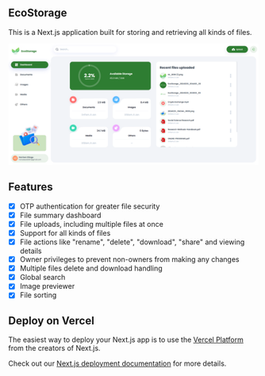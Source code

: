 ## EcoStorage

This is a Next.js application built for storing and retrieving all kinds of files.

![EcoStorage](/public/assets/images/thumbnail.png)

## Features

-   [x] OTP authentication for greater file security
-   [x] File summary dashboard
-   [x] File uploads, including multiple files at once
-   [x] Support for all kinds of files
-   [x] File actions like "rename", "delete", "download", "share" and viewing details
-   [x] Owner privileges to prevent non-owners from making any changes
-   [x] Multiple files delete and download handling
-   [x] Global search
-   [x] Image previewer
-   [x] File sorting

## Deploy on Vercel

The easiest way to deploy your Next.js app is to use the [Vercel Platform](https://vercel.com/new?utm_medium=default-template&filter=next.js&utm_source=create-next-app&utm_campaign=create-next-app-readme) from the creators of Next.js.

Check out our [Next.js deployment documentation](https://nextjs.org/docs/app/building-your-application/deploying) for more details.
